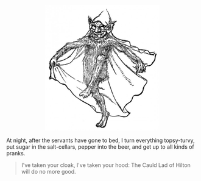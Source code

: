 <p align="center">
<img src=/images/Goblin_illustration_from_19th_century.jpg width="300" />
</p>

At night, after the servants have gone to bed, I turn everything topsy-turvy, put sugar in the salt-cellars, pepper into the beer, and get up to all kinds of pranks.

>I've taken your cloak, I've taken your hood: The Cauld Lad of Hilton will do no more good.
